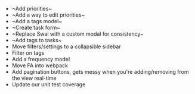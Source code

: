 - ~Add priorities~
- ~Add a way to edit priorities~
- ~Add a tags model~
- ~Create task form~
- ~Replace Swal with a custom modal for consistency~
- ~Add tags to tasks~
- Move filters/settings to a collapsible sidebar
- Filter on tags
- Add a frequency model
- Move FA into webpack
- Add pagination buttons, gets messy when you're adding/removing from the view real-time
- Update our unit test coverage
